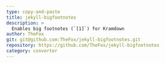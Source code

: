 ```yaml
---
type: copy-and-paste
title: jekyll-bigfootnotes
description: >
  Enables big footnotes (`[1]`) for Kramdown
author: TheFox
git: git@github.com:TheFox/jekyll-bigfootnotes.git
repository: https://github.com/TheFox/jekyll-bigfootnotes
category: converter
---
```

